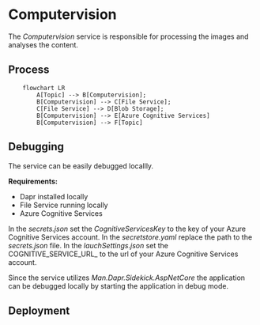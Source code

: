 # Computervision
The *Computervision* service is responsible for processing the images and analyses the content.

## Process
```mermaid
    flowchart LR
        A[Topic] --> B[Computervision];
        B[Computervision] --> C[File Service];
        C[File Service] --> D[Blob Storage];
        B[Computervision] --> E[Azure Cognitive Services]
        B[Computervision] --> F[Topic]
```

## Debugging
The service can be easily debugged locallly.

**Requirements:**
- Dapr installed locally
- File Service running locally
- Azure Cognitive Services

In the _secrets.json_ set the _CognitiveServicesKey_ to the key of your Azure Cognitive Services account.
In the _secretstore.yaml_ replace the path to the _secrets.json_ file.
In the _lauchSettings.json_ set the COGNITIVE_SERVICE_URL_ to the url of your Azure Cognitive Services account.

Since the service utilizes _Man.Dapr.Sidekick.AspNetCore_ the application can be debugged locally by starting the application in debug mode.

## Deployment



